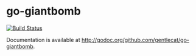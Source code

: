 # go-giantbomb

[![Build Status](https://travis-ci.org/gentlecat/go-giantbomb.svg)](https://travis-ci.org/gentlecat/go-giantbomb)

Documentation is available at http://godoc.org/github.com/gentlecat/go-giantbomb.
